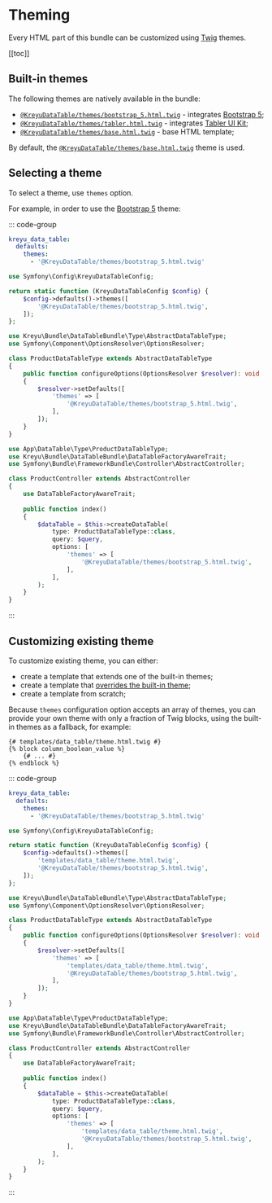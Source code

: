 # Theming

Every HTML part of this bundle can be customized using [Twig](https://twig.symfony.com/) themes.

[[toc]]

## Built-in themes

The following themes are natively available in the bundle:

- [`@KreyuDataTable/themes/bootstrap_5.html.twig`](https://github.com/Kreyu/data-table-bundle/blob/main/src/Resources/views/themes/bootstrap_5.html.twig) - integrates [Bootstrap 5](https://getbootstrap.com/docs/5.0/);
- [`@KreyuDataTable/themes/tabler.html.twig`](https://github.com/Kreyu/data-table-bundle/blob/main/src/Resources/views/themes/tabler.html.twig) - integrates [Tabler UI Kit](https://tabler.io/);
- [`@KreyuDataTable/themes/base.html.twig`](https://github.com/Kreyu/data-table-bundle/blob/main/src/Resources/views/themes/base.html.twig) - base HTML template;

By default, the [`@KreyuDataTable/themes/base.html.twig`](https://github.com/Kreyu/data-table-bundle/blob/main/src/Resources/views/themes/base.html.twig) theme is used.

## Selecting a theme

To select a theme, use `themes` option.

For example, in order to use the [Bootstrap 5](https://getbootstrap.com/docs/5.0/) theme:

::: code-group
```yaml [Globally (YAML)]
kreyu_data_table:
  defaults:
    themes:
      - '@KreyuDataTable/themes/bootstrap_5.html.twig'
```

```php [Globally (PHP)]
use Symfony\Config\KreyuDataTableConfig;

return static function (KreyuDataTableConfig $config) {
    $config->defaults()->themes([
        '@KreyuDataTable/themes/bootstrap_5.html.twig',
    ]);
};
```

```php [For data table type]
use Kreyu\Bundle\DataTableBundle\Type\AbstractDataTableType;
use Symfony\Component\OptionsResolver\OptionsResolver;

class ProductDataTableType extends AbstractDataTableType
{
    public function configureOptions(OptionsResolver $resolver): void
    {
        $resolver->setDefaults([
            'themes' => [
                '@KreyuDataTable/themes/bootstrap_5.html.twig',
            ],
        ]);
    }
}
```

```php [For specific data table]
use App\DataTable\Type\ProductDataTableType;
use Kreyu\Bundle\DataTableBundle\DataTableFactoryAwareTrait;
use Symfony\Bundle\FrameworkBundle\Controller\AbstractController;

class ProductController extends AbstractController
{
    use DataTableFactoryAwareTrait;
    
    public function index()
    {
        $dataTable = $this->createDataTable(
            type: ProductDataTableType::class, 
            query: $query,
            options: [
                'themes' => [
                    '@KreyuDataTable/themes/bootstrap_5.html.twig',
                ],
            ],
        );
    }
}
```
:::

## Customizing existing theme

To customize existing theme, you can either:

- create a template that extends one of the built-in themes;
- create a template that [overrides the built-in theme](https://symfony.com/doc/current/bundles/override.html#templates);
- create a template from scratch;

Because `themes` configuration option accepts an array of themes,
you can provide your own theme with only a fraction of Twig blocks,
using the built-in themes as a fallback, for example:

```twig
{# templates/data_table/theme.html.twig #}
{% block column_boolean_value %}
    {# ... #}
{% endblock %}
```

::: code-group
```yaml [Globally (YAML)]
kreyu_data_table:
  defaults:
    themes:
      - '@KreyuDataTable/themes/bootstrap_5.html.twig'
```

```php [Globally (PHP)]
use Symfony\Config\KreyuDataTableConfig;

return static function (KreyuDataTableConfig $config) {
    $config->defaults()->themes([
        'templates/data_table/theme.html.twig',
        '@KreyuDataTable/themes/bootstrap_5.html.twig',
    ]);
};
```

```php [For data table type]
use Kreyu\Bundle\DataTableBundle\Type\AbstractDataTableType;
use Symfony\Component\OptionsResolver\OptionsResolver;

class ProductDataTableType extends AbstractDataTableType
{
    public function configureOptions(OptionsResolver $resolver): void
    {
        $resolver->setDefaults([
            'themes' => [
                'templates/data_table/theme.html.twig',
                '@KreyuDataTable/themes/bootstrap_5.html.twig',
            ],
        ]);
    }
}
```

```php [For specific data table]
use App\DataTable\Type\ProductDataTableType;
use Kreyu\Bundle\DataTableBundle\DataTableFactoryAwareTrait;
use Symfony\Bundle\FrameworkBundle\Controller\AbstractController;

class ProductController extends AbstractController
{
    use DataTableFactoryAwareTrait;
    
    public function index()
    {
        $dataTable = $this->createDataTable(
            type: ProductDataTableType::class, 
            query: $query,
            options: [
                'themes' => [
                    'templates/data_table/theme.html.twig',
                    '@KreyuDataTable/themes/bootstrap_5.html.twig',
                ],
            ],
        );
    }
}
```
:::
